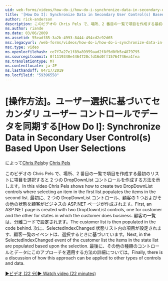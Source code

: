 ```yaml
---
uid: web-forms/videos/how-do-i/how-do-i-synchronize-data-in-secondary-user-controls-based-upon-user-selections
title: '[How Do I]: Synchronize Data in Secondary User Control(s) Based Upon User Selections | Microsoft Docs'
author: rick-anderson
description: このビデオの Chris Pels で、場所、2 番目の一覧で項目を作成する最初のリストに項目を選択すると 2 つの DropDownList コントロールを作成する方法を示します。 Firs.
ms.author: riande
ms.date: 03/06/2009
ms.assetid: 55eadf85-3a2b-4993-8444-494cd2c92d65
msc.legacyurl: /web-forms/videos/how-do-i/how-do-i-synchronize-data-in-secondary-user-controls-based-upon-user-selections
msc.type: video
ms.openlocfilehash: ce7f7a27e1f89a89959aad2f8f5d0fb5e4879795
ms.sourcegitcommit: 0f1119340e4464720cfd16d0ff15764746ea1fea
ms.translationtype: MT
ms.contentlocale: ja-JP
ms.lasthandoff: 04/17/2019
ms.locfileid: "59396558"
---
```

# <a name="how-do-i-synchronize-data-in-secondary-user-controls-based-upon-user-selections"></a><span data-ttu-id="e75c3-103">[操作方法]。ユーザー選択に基づいてセカンダリ ユーザー コントロールでデータを同期する</span><span class="sxs-lookup"><span data-stu-id="e75c3-103">[How Do I]: Synchronize Data in Secondary User Control(s) Based Upon User Selections</span></span>

<span data-ttu-id="e75c3-104">によって[Chris Pels](https://twitter.com/chrispels)</span><span class="sxs-lookup"><span data-stu-id="e75c3-104">by [Chris Pels](https://twitter.com/chrispels)</span></span>

<span data-ttu-id="e75c3-105">このビデオの Chris Pels で、場所、2 番目の一覧で項目を作成する最初のリストに項目を選択すると 2 つの DropDownList コントロールを作成する方法を示します。</span><span class="sxs-lookup"><span data-stu-id="e75c3-105">In this video Chris Pels shows how to create two DropDownList controls where selecting an item in the first list populates the items in the second list.</span></span> <span data-ttu-id="e75c3-106">最初に、2 つの DropDownList コントロール、顧客の 1 つおよびその他の状態を顧客がビジネスの ASP.NET ページが作成されます。</span><span class="sxs-lookup"><span data-stu-id="e75c3-106">First, an ASP.NET page is created with two DropDownList controls, one for customer and the other for states in which the customer does business.</span></span> <span data-ttu-id="e75c3-107">顧客の一覧は、分離コードで設定されます。</span><span class="sxs-lookup"><span data-stu-id="e75c3-107">The customer list is then populated in the code behind.</span></span> <span data-ttu-id="e75c3-108">次に、SelectedIndexChanged 状態リスト内の項目が設定されます、顧客一覧のイベントは、選択するときに基づいています。</span><span class="sxs-lookup"><span data-stu-id="e75c3-108">Next, in the SelectedIndexChanged event of the customer list the items in the state list are populated based upon the selection.</span></span> <span data-ttu-id="e75c3-109">最後に、その他の種類のコントロールとデータにこのアプローチを適用する方法の詳細については。</span><span class="sxs-lookup"><span data-stu-id="e75c3-109">Finally, there is a discussion of how this approach can be applied to other types of controls and data.</span></span>

[<span data-ttu-id="e75c3-110">&#9654;ビデオ (22 分)</span><span class="sxs-lookup"><span data-stu-id="e75c3-110">&#9654; Watch video (22 minutes)</span></span>](https://channel9.msdn.com/Blogs/ASP-NET-Site-Videos/how-do-i-synchronize-data-in-secondary-user-controls-based-upon-user-selections)
